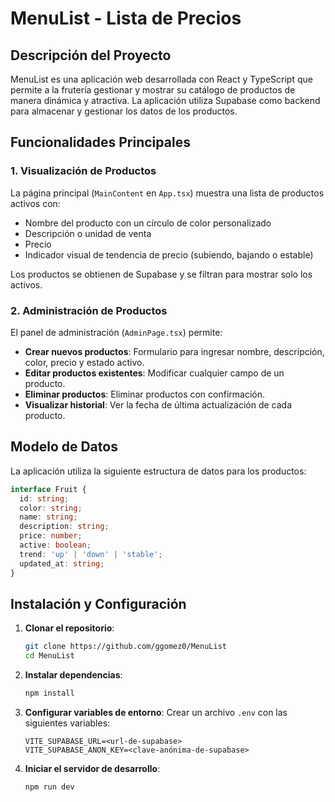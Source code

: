 # MenuList - Lista de Precios

## Descripción del Proyecto

MenuList es una aplicación web desarrollada con React y TypeScript que permite a la frutería gestionar y mostrar su catálogo de productos de manera dinámica y atractiva. La aplicación utiliza Supabase como backend para almacenar y gestionar los datos de los productos.

## Funcionalidades Principales

### 1. Visualización de Productos

La página principal (`MainContent` en `App.tsx`) muestra una lista de productos activos con:
- Nombre del producto con un círculo de color personalizado
- Descripción o unidad de venta
- Precio
- Indicador visual de tendencia de precio (subiendo, bajando o estable)

Los productos se obtienen de Supabase y se filtran para mostrar solo los activos.

### 2. Administración de Productos

El panel de administración (`AdminPage.tsx`) permite:

- **Crear nuevos productos**: Formulario para ingresar nombre, descripción, color, precio y estado activo.
- **Editar productos existentes**: Modificar cualquier campo de un producto.
- **Eliminar productos**: Eliminar productos con confirmación.
- **Visualizar historial**: Ver la fecha de última actualización de cada producto.

## Modelo de Datos

La aplicación utiliza la siguiente estructura de datos para los productos:

```typescript
interface Fruit {
  id: string;          
  color: string;      
  name: string;        
  description: string;  
  price: number;        
  active: boolean;    
  trend: 'up' | 'down' | 'stable'; 
  updated_at: string; 
}
```

## Instalación y Configuración

1. **Clonar el repositorio**:
   ```bash
   git clone https://github.com/ggomez0/MenuList
   cd MenuList
   ```

2. **Instalar dependencias**:
   ```bash
   npm install
   ```

3. **Configurar variables de entorno**:
   Crear un archivo `.env` con las siguientes variables:
   ```
   VITE_SUPABASE_URL=<url-de-supabase>
   VITE_SUPABASE_ANON_KEY=<clave-anónima-de-supabase>
   ```

4. **Iniciar el servidor de desarrollo**:
   ```bash
   npm run dev
   ```
